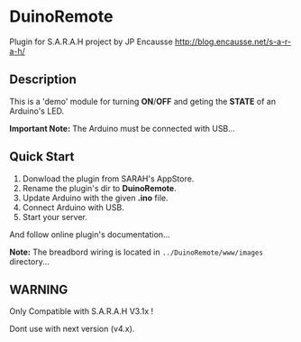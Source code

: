 # DuinoRemote

Plugin for S.A.R.A.H project by JP Encausse http://blog.encausse.net/s-a-r-a-h/

## Description

This is a 'demo' module for turning **ON**/**OFF** and geting the **STATE** of an Arduino's LED.

**Important Note:** The Arduino must be connected with USB...

## Quick Start

1. Donwload the plugin from SARAH's AppStore.
2. Rename the plugin's dir to **DuinoRemote**.
3. Update Arduino with the given **.ino** file.
4. Connect Arduino with USB.
5. Start your server.

And follow online plugin's documentation...

**Note:** The breadbord wiring is located in `../DuinoRemote/www/images` directory...

## WARNING

Only Compatible with S.A.R.A.H V3.1x !

Dont use with next version (v4.x).
   
